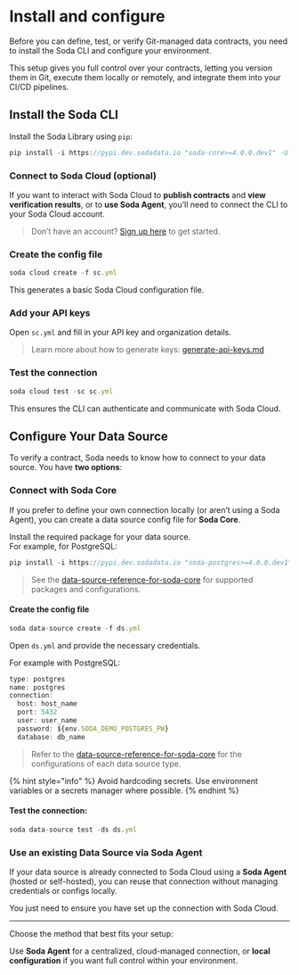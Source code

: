 # Install and configure

Before you can define, test, or verify Git-managed data contracts, you need to install the Soda CLI and configure your environment.

This setup gives you full control over your contracts, letting you version them in Git, execute them locally or remotely, and integrate them into your CI/CD pipelines.

## Install the Soda CLI

Install the Soda Library using `pip`:

```javascript
pip install -i https://pypi.dev.sodadata.io "soda-core>=4.0.0.dev1" -U
```

### Connect to Soda Cloud (optional)

If you want to interact with Soda Cloud to **publish contracts** and **view verification results**, or to **use Soda Agent**, you’ll need to connect the CLI to your Soda Cloud account.

> Don’t have an account? [Sign up here](https://beta.soda.io) to get started.

### **Create the config file**

```javascript
soda cloud create -f sc.yml
```

This generates a basic Soda Cloud configuration file.

### **Add your API keys**

Open `sc.yml` and fill in your API key and organization details.

> Learn more about how to generate keys: [generate-api-keys.md](../../reference/generate-api-keys.md "mention")

### **Test the connection**

```javascript
soda cloud test -sc sc.yml
```

This ensures the CLI can authenticate and communicate with Soda Cloud.

## Configure Your Data Source

To verify a contract, Soda needs to know how to connect to your data source. You have **two options**:

### **Connect with Soda Core**

If you prefer to define your own connection locally (or aren’t using a Soda Agent), you can create a data source config file for **Soda Core**.

Install the required package for your data source.\
For example, for PostgreSQL:

```javascript
pip install -i https://pypi.dev.sodadata.io "soda-postgres>=4.0.0.dev1" -U
```

> See the [data-source-reference-for-soda-core](../../reference/data-source-reference-for-soda-core/ "mention") for supported packages and configurations.

#### Create the config file

```javascript
soda data-source create -f ds.yml
```

Open `ds.yml` and provide the necessary credentials.

For example with PostgreSQL:

```javascript
type: postgres
name: postgres
connection:
  host: host_name
  port: 5432
  user: user_name
  password: ${env.SODA_DEMO_POSTGRES_PW}
  database: db_name
```

> Refer to the [data-source-reference-for-soda-core](../../reference/data-source-reference-for-soda-core/ "mention") for the configurations of each data source type.

{% hint style="info" %}
Avoid hardcoding secrets. Use environment variables or a secrets manager where possible.
{% endhint %}

#### Test the connection:

```javascript
soda data-source test -ds ds.yml
```

### **Use an existing Data Source via Soda Agent**

If your data source is already connected to Soda Cloud using a **Soda Agent** (hosted or self-hosted), you can reuse that connection without managing credentials or configs locally.

You just need to ensure you have set up the connection with Soda Cloud.

***

Choose the method that best fits your setup:

Use **Soda Agent** for a centralized, cloud-managed connection, or **local configuration** if you want full control within your environment.
